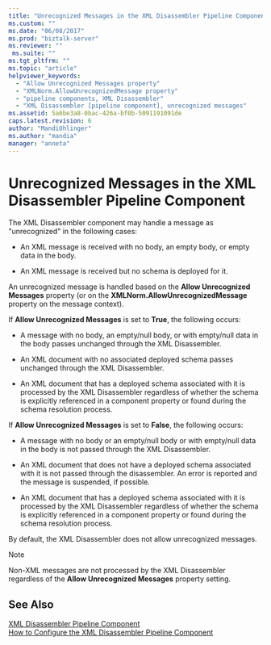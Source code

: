 ```yaml
---
title: "Unrecognized Messages in the XML Disassembler Pipeline Component | Microsoft Docs"
ms.custom: ""
ms.date: "06/08/2017"
ms.prod: "biztalk-server"
ms.reviewer: ""
 ms.suite: ""
ms.tgt_pltfrm: ""
ms.topic: "article"
helpviewer_keywords: 
  - "Allow Unrecognized Messages property"
  - "XMLNorm.AllowUnrecognizedMessage property"
  - "pipeline components, XML Disassembler"
  - "XML Disassembler [pipeline component], unrecognized messages"
ms.assetid: 5a6be3a8-0bac-426a-bf0b-5091191091de
caps.latest.revision: 6
author: "MandiOhlinger"
ms.author: "mandia"
manager: "anneta"
---
```

# Unrecognized Messages in the XML Disassembler Pipeline Component
The XML Disassembler component may handle a message as "unrecognized" in the following cases:  
  
-   An XML message is received with no body, an empty body, or empty data in the body.  
  
-   An XML message is received but no schema is deployed for it.  
  
 An unrecognized message is handled based on the **Allow Unrecognized Messages** property (or on the **XMLNorm.AllowUnrecognizedMessage** property on the message context).  
  
 If **Allow Unrecognized Messages** is set to **True**, the following occurs:  
  
-   A message with no body, an empty/null body, or with empty/null data in the body passes unchanged through the XML Disassembler.  
  
-   An XML document with no associated deployed schema passes unchanged through the XML Disassembler.  
  
-   An XML document that has a deployed schema associated with it is processed by the XML Disassembler regardless of whether the schema is explicitly referenced in a component property or found during the schema resolution process.  
  
 If **Allow Unrecognized Messages** is set to **False**, the following occurs:  
  
-   A message with no body or an empty/null body or with empty/null data in the body is not passed through the XML Disassembler.  
  
-   An XML document that does not have a deployed schema associated with it is not passed through the disassembler. An error is reported and the message is suspended, if possible.  
  
-   An XML document that has a deployed schema associated with it is processed by the XML Disassembler regardless of whether the schema is explicitly referenced in a component property or found during the schema resolution process.  
  
 By default, the XML Disassembler does not allow unrecognized messages.  
  
> [!NOTE]
>  Non-XML messages are not processed by the XML Disassembler regardless of the **Allow Unrecognized Messages** property setting.  
  
## See Also  
 [XML Disassembler Pipeline Component](../core/xml-disassembler-pipeline-component.md)   
 [How to Configure the XML Disassembler Pipeline Component](../core/how-to-configure-the-xml-disassembler-pipeline-component.md)